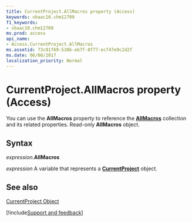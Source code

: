 ```yaml
---
title: CurrentProject.AllMacros property (Access)
keywords: vbaac10.chm12709
f1_keywords:
- vbaac10.chm12709
ms.prod: access
api_name:
- Access.CurrentProject.AllMacros
ms.assetid: 73c01f69-530b-eb7f-8f77-ecf47e9c2d2f
ms.date: 06/08/2017
localization_priority: Normal
---
```



# CurrentProject.AllMacros property (Access)

You can use the **AllMacros** property to reference the **[AllMacros](Access.allmacros.md)** collection and its related properties. Read-only **AllMacros** object.


## Syntax

_expression_.**AllMacros**

_expression_ A variable that represents a **[CurrentProject](Access.CurrentProject.md)** object.


## See also


[CurrentProject Object](Access.CurrentProject.md)

[!include[Support and feedback](~/includes/feedback-boilerplate.md)]